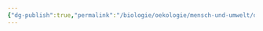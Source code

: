 ```yaml
---
{"dg-publish":true,"permalink":"/biologie/oekologie/mensch-und-umwelt/der-oekologische-fussabdruck/"}
---
```

